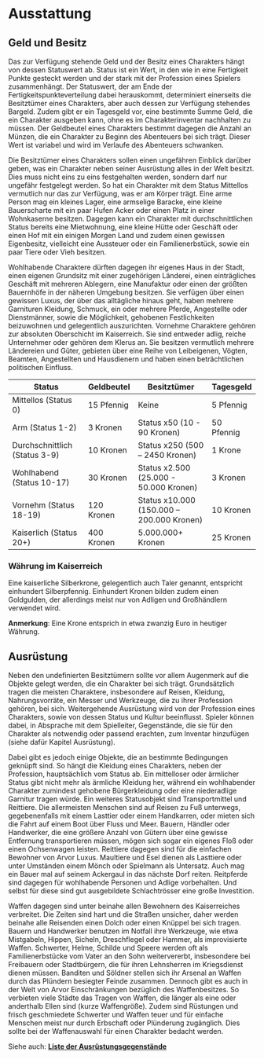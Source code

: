# Ausstattung

## Geld und Besitz

Das zur Verfügung stehende Geld und der Besitz eines Charakters hängt von dessen Statuswert ab. Status ist ein Wert, in den wie in eine Fertigkeit Punkte gesteckt werden und der stark mit der Profession eines Spielers zusammenhängt. Der Statuswert, der am Ende der Fertigkeitspunkteverteilung dabei herauskommt, determiniert einerseits die Besitztümer eines Charakters, aber auch dessen zur Verfügung stehendes Bargeld. Zudem gibt er ein Tagesgeld vor, eine bestimmte Summe Geld, die ein Charakter ausgeben kann, ohne es im Charakterinventar nachhalten zu müssen. Der Geldbeutel eines Charakters bestimmt dagegen die Anzahl an Münzen, die ein Charakter zu Beginn des Abenteuers bei sich trägt. Dieser Wert ist variabel und wird im Verlaufe des Abenteuers schwanken.

Die Besitztümer eines Charakters sollen einen ungefähren Einblick darüber geben, was ein Charakter neben seiner Ausrüstung alles in der Welt besitzt. Dies muss nicht eins zu eins festgehalten werden, sondern darf nur ungefähr festgelegt werden. So hat ein Charakter mit dem Status Mittellos vermutlich nur das zur Verfügung, was er am Körper trägt. Eine arme Person mag ein kleines Lager, eine armselige Baracke, eine kleine Bauerscharte mit ein paar Hufen Acker oder einen Platz in einer Wohnkaserne besitzen. Dagegen kann ein Charakter mit durchschnittlichen Status bereits eine Mietwohnung, eine kleine Hütte oder Geschäft oder einen Hof mit ein einigen Morgen Land und zudem einen gewissen Eigenbesitz, vielleicht eine Aussteuer oder ein Familienerbstück, sowie ein paar Tiere oder Vieh besitzen.

Wohlhabende Charaktere dürften dagegen ihr eigenes Haus in der Stadt, einen eigenen Grundsitz mit einer zugehörigen Länderei, einen einträgliches Geschäft mit mehreren Ablegern, eine Manufaktur oder einen der größten Bauernhöfe in der näheren Umgebung besitzen. Sie verfügen über einen gewissen Luxus, der über das alltägliche hinaus geht, haben mehrere Garnituren Kleidung, Schmuck, ein oder mehrere Pferde, Angestellte oder Dienstmänner, sowie die Möglichkeit, gehobenen Festlichkeiten beizuwohnen und gelegentlich auszurichten. Vornehme Charaktere gehören zur absoluten Oberschicht im Kaiserreich. Sie sind entweder adlig, reiche Unternehmer oder gehören dem Klerus an. Sie besitzen vermutlich mehrere Ländereien und Güter, gebieten über eine Reihe von Leibeigenen, Vögten, Beamten, Angestellten und Hausdienern und haben einen beträchtlichen politischen Einfluss.

| Status | Geldbeutel | Besitztümer | Tagesgeld |
|----------|----------|----------|----------|
| Mittellos (Status 0) | 15 Pfennig | Keine |  5 Pfennig |
| Arm (Status 1-2) | 3 Kronen | Status x50 (10 - 90 Kronen) | 50 Pfennig |
| Durchschnittlich (Status 3-9) | 10 Kronen | Status x250 (500 – 2450 Kronen) | 1 Krone |
| Wohlhabend (Status 10-17) | 30 Kronen | Status x2.500 (25.000 - 50.000 Kronen) | 3 Kronen |
| Vornehm (Status 18-19) | 120 Kronen | Status x10.000 (150.000 – 200.000 Kronen) | 10 Kronen |
| Kaiserlich (Status 20+) | 400 Kronen | 5.000.000+ Kronen| 25 Kronen |
   

### Währung im Kaiserreich

Eine kaiserliche Silberkrone, gelegentlich auch Taler genannt, entspricht einhundert Silberpfennig. Einhundert Kronen bilden zudem einen Goldgulden, der allerdings meist nur von Adligen und Großhändlern verwendet wird.

**Anmerkung**: Eine Krone entsprich in etwa zwanzig Euro in heutiger Währung.

## Ausrüstung

Neben den undefinierten Besitztümern sollte vor allem Augenmerk auf die Objekte gelegt werden, die ein Charakter bei sich trägt. Grundsätzlich tragen die meisten Charaktere, insbesondere auf Reisen, Kleidung, Nahrungsvorräte, ein Messer und Werkzeuge, die zu ihrer Profession gehören, bei sich. Weitergehende Ausrüstung wird von der Profession eines Charakters, sowie von dessen Status und Kultur beeinflusst. Spieler können dabei, in Absprache mit dem Spielleiter, Gegenstände, die sie für den Charakter als notwendig oder passend erachten, zum Inventar hinzufügen (siehe dafür Kapitel Ausrüstung).

Dabei gibt es jedoch einige Objekte, die an bestimmte Bedingungen geknüpft sind. So hängt die Kleidung eines Charakters, neben der Profession, hauptsächlich vom Status ab. Ein mittelloser oder ärmlicher Status gibt nicht mehr als ärmliche Kleidung her, während ein wohlhabender Charakter zumindest gehobene Bürgerkleidung oder eine niederadlige Garnitur tragen würde. Ein weiteres Statusobjekt sind Transportmittel und Reittiere. Die allermeisten Menschen sind auf Reisen zu Fuß unterwegs, gegebenenfalls mit einem Lasttier oder einem Handkarren, oder mieten sich die Fahrt auf einem Boot über Fluss und Meer. Bauern, Händler oder Handwerker, die eine größere Anzahl von Gütern über eine gewisse Entfernung transportieren müssen, mögen sich sogar ein eigenes Floß oder einen Ochsenwagen leisten. Reittiere dagegen sind für die einfachen Bewohner von Arvor Luxus. Maultiere und Esel dienen als Lasttiere oder unter Umständen einem Mönch oder Spielmann als Untersatz. Auch mag ein Bauer mal auf seinem Ackergaul in das nächste Dorf reiten. Reitpferde sind dagegen für wohlhabende Personen und Adlige vorbehalten. Und selbst für diese sind gut ausgebildete Schlachtrösser eine große Investition.

Waffen dagegen sind unter beinahe allen Bewohnern des Kaiserreiches verbreitet. Die Zeiten sind hart und die Straßen unsicher, daher werden beinahe alle Reisenden einen Dolch oder einen Knüppel bei sich tragen. Bauern und Handwerker benutzen im Notfall ihre Werkzeuge, wie etwa Mistgabeln, Hippen, Sicheln, Dreschflegel oder Hammer, als improvisierte Waffen. Schwerter, Helme, Schilde und Speere werden oft als Familienerbstücke vom Vater an den Sohn weitervererbt, insbesondere bei Freibauern oder Stadtbürgern, die für ihren Lehnsherren im Kriegsdienst dienen müssen. Banditen und Söldner stellen sich ihr Arsenal an Waffen durch das Plündern besiegter Feinde zusammen. Dennoch gibt es auch in der Welt von Arvor Einschränkungen bezüglich des Waffenbesitzes. So verbieten viele Städte das Tragen von Waffen, die länger als eine oder anderthalb Ellen sind (kurze Waffengröße). Zudem sind Rüstungen und frisch geschmiedete Schwerter und Waffen teuer und für einfache Menschen meist nur durch Erbschaft oder Plünderung zugänglich. Dies sollte bei der Waffenauswahl für einen Charakter bedacht werden.

Siehe auch: **[Liste der Ausrüstungsgegenstände](/Ausrüstung/Ausrüstung.md)**
